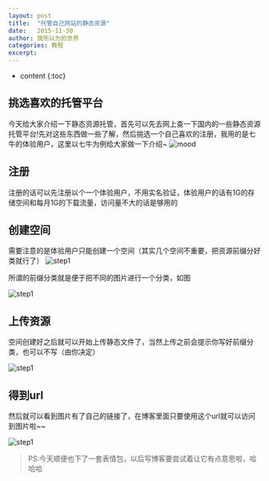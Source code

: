 ```yaml
---
layout: post
title:  "托管自己网站的静态资源"
date:   2015-11-30
author: 我所以为的世界
categories: 教程
excerpt: 
---
```


* content
{:toc}

##  挑选喜欢的托管平台

  今天给大家介绍一下静态资源托管，首先可以先去网上查一下国内的一些静态资源托管平台!先对这些东西做一些了解，然后挑选一个自己喜欢的注册，我用的是七牛的体验用户，这里以七牛为例给大家做一下介绍~
![mood](http://7xonct.com1.z0.glb.clouddn.com/rabit/mood.gif)

## 注册


  注册的话可以先注册以个一个体验用户，不用实名验证，体验用户的话有1G的存储空间和每月1G的下载流量，访问量不大的话是够用的

## 创建空间

需要注意的是体验用户只能创建一个空间（其实几个空间不重要，把资源前缀分好类就行了）
![step1](http://7xonct.com1.z0.glb.clouddn.com/qiniu/step1.png)


所谓的前缀分类就是便于把不同的图片进行一个分类，如图


![step1](http://7xonct.com1.z0.glb.clouddn.com/qiniu/step5.png)


## 上传资源

空间创建好之后就可以开始上传静态文件了，当然上传之前会提示你写好前缀分类，也可以不写（由你决定）

![step1](http://7xonct.com1.z0.glb.clouddn.com/qiniu/step2.png)


## 得到url

然后就可以看到图片有了自己的链接了，在博客里面只要使用这个url就可以访问到图片啦~~


![step1](http://7xonct.com1.z0.glb.clouddn.com/qiniu/step4.png)



>  PS:今天顺便也下了一套表情包，以后写博客要尝试着让它有点意思啦，哈哈哈



